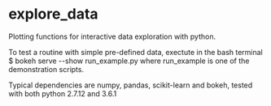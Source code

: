 # explore_data
Plotting functions for interactive data exploration with python.

To test a routine with simple pre-defined data, exectute
in the bash terminal $ bokeh serve --show run_example.py
where run_example is one of the demonstration scripts.

Typical dependencies are numpy, pandas, scikit-learn and bokeh, tested
with both python 2.7.12 and 3.6.1
